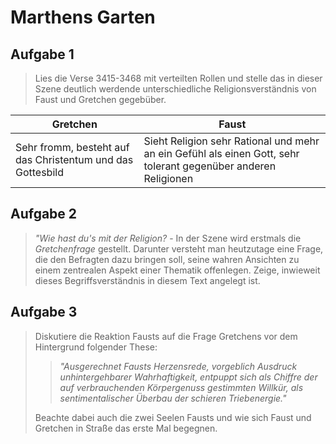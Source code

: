 # Marthens Garten

## Aufgabe 1

> Lies die Verse 3415-3468 mit verteilten Rollen und stelle das in dieser Szene deutlich werdende unterschiedliche Religionsverständnis von Faust und Gretchen gegebüber.

| Gretchen                                                   | Faust                                                                                                          |
| ---------------------------------------------------------- | -------------------------------------------------------------------------------------------------------------- |
| Sehr fromm, besteht auf das Christentum und das Gottesbild | Sieht Religion sehr Rational und mehr an ein Gefühl als einen Gott, sehr tolerant gegenüber anderen Religionen |

## Aufgabe 2

> *"Wie hast du's mit der Religion?* - In der Szene wird erstmals die *Gretchenfrage* gestellt. Darunter versteht man heutzutage eine Frage, die den Befragten dazu bringen soll, seine wahren Ansichten zu einem zentrealen Aspekt einer Thematik offenlegen. Zeige, inwieweit dieses Begriffsverständnis in diesem Text angelegt ist.

## Aufgabe 3

> Diskutiere die Reaktion Fausts auf die Frage Gretchens vor dem Hintergrund folgender These:
>
>> *"Ausgerechnet Fausts Herzensrede, vorgeblich Ausdruck unhintergehbarer Wahrhaftigkeit, entpuppt sich als Chiffre der auf verbrauchenden Körpergenuss gestimmten Willkür, als sentimentalischer Überbau der schieren Triebenergie."*
>
> Beachte dabei auch die zwei Seelen Fausts und wie sich Faust und Gretchen in Straße das erste Mal begegnen.
